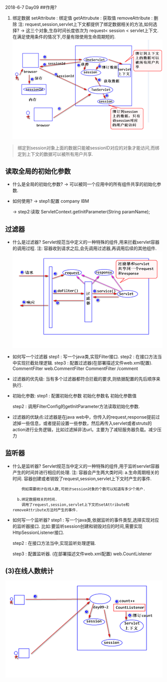2018-6-7  Day09
##作用?
  1. 绑定数据
 		setAttribute  : 绑定值
 		getAttrubute  : 获取值
 		removeAttribute : 删除
 		注:
 		request,session,servlet上下文都提供了绑定数据相关的方法,如何选择?
     		-> 这三个对象,生存时间长度依次为 request< session < servlet上下文.在满足使用条件的情况下,尽量有限使用生命周期短的.
![](servletcontext2.png)

> 绑定到session对象上面的数据只能被sessionID对应的对象才能访问,而绑定到上下文的数据可以被所有用户共享.


## 读取全局的初始化参数
- 什么是全局的初始化参数?
  -> 可以被同一个应用中的所有组件共享的初始化参数.

- 如何使用?
  -> step1:配置
	  <!-- 配置全局变量 -->
	  <context-param>
		<param-name>company</param-name>
		<param-value>IBM</param-value>
	  </context-param>

  -> step2:读取
		ServletContext.getInitParameter(String paramName);


## 过滤器
- 什么是过滤器?
	Servlet规范当中定义的一种特殊的组件,用来拦截servlet容器的调用过程.
	  注:
	      容器收到请求之后,会先调用过滤器,再调用后续的其他组件.
![](filter.png)

- 如何写一个过滤器
	step1 : 写一个java类,实现Filter接口.
	step2 : 在接口方法当中实现拦截处理逻辑.
	step3 : 配置过滤器(在部署描述文件web.xml配置).
	  <!-- 配置过滤器 -->
	  <filter>
		<filter-name>CommentFilter</filter-name>
		<filter-class>web.CommentFilter</filter-class>
	  </filter>
	  <filter-mapping>
		<filter-name>CommentFilter</filter-name>
		<url-pattern>/comment</url-pattern>
	  </filter-mapping>

- 过滤器的优先级:
	当有多个过滤器都符合拦截的要求,则依据配置的先后顺序来执行.

- 初始化参数:
	step1 : 配置初始化参数
		<init-param>
			<param-name>初始化参数名</param-name>
			<param-value>初始化参数值</param-value>
		</init-param>

	step2 : 调用FilterConfig的getInitParameter方法读取初始化参数.

- 过滤器的优缺点:过滤器是在java web中，你传入的request,response提前过滤掉一些信息，或者提前设置一些参数，然后再传入servlet或者struts的 action进行业务逻辑，比如过滤掉非法url。主要为了减轻服务器负载。减少压力

## 监听器
- 什么是监听器?
  Servlet规范当中定义的一种特殊的组件,用于监听servlet容器产生的时间并进行相应的处理.
      注:
        容器会产生两大类时间:
		a.生命周期相关的时间.
		  容器创建或者销毁了request,session,servlet上下文时产生的事件.

		  例如需要统计在线人数,可统计session对象的个数可以知道有多少个用户.

		b.绑定数据相关的时间.
		  调用了request,session,servlet上下文的setAttribute和removeAttribute方法时产生的事件.

- 如何写一个监听器?
	step1 : 写一个java类,依据监听的事件类型,选择实现对应的监听器接口.
	    比如:要监听session创建和销毁对应的时间,需要实现HttpSessionListener接口.

	step2 : 在接口方法当中,实现监听处理逻辑.

	step3 : 配置监听器. (在部署描述文件web.xml配置)
	  <!-- 配置监听器 -->
	  <listener>
		<listener-class>web.CountListener</listener-class>
	  </listener>

## (3)在线人数统计
![](count.png)
